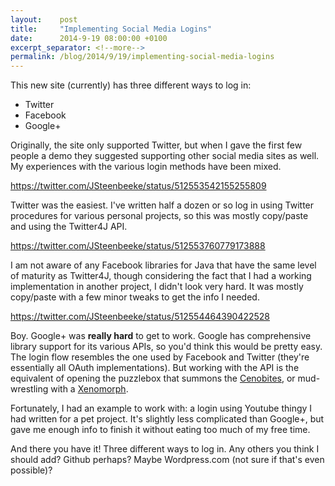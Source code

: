 ```yaml
---
layout:    post
title:     "Implementing Social Media Logins"
date:      2014-9-19 08:00:00 +0100
excerpt_separator: <!--more-->
permalink: /blog/2014/9/19/implementing-social-media-logins
---
```


This new site (currently) has three different ways to log in:

* Twitter
* Facebook
* Google+


Originally, the site only supported Twitter, but when I gave the first few people a demo they suggested supporting other social media sites as well. My experiences with the various login methods have been mixed.

<!--more-->
https://twitter.com/JSteenbeeke/status/512553542155255809

Twitter was the easiest. I've written half a dozen or so log in using Twitter procedures for various personal projects, so this was mostly copy/paste and using the Twitter4J API.

https://twitter.com/JSteenbeeke/status/512553760779173888

I am not aware of any Facebook libraries for Java that have the same level of maturity as Twitter4J, though considering the fact that I had a working implementation in another project, I didn't look very hard. It was mostly copy/paste with a few minor tweaks to get the info I needed.

https://twitter.com/JSteenbeeke/status/512554464390422528

Boy. Google+ was **really hard** to get to work. Google has comprehensive library support for its various APIs, so you'd think this would be pretty easy. The login flow resembles the one used by Facebook and Twitter (they're essentially all OAuth implementations). But working with the API is the equivalent of opening the puzzlebox that summons the [Cenobites](http://en.wikipedia.org/wiki/Cenobite_%28Hellraiser%29), or mud-wrestling with a [Xenomorph](http://en.wikipedia.org/wiki/Alien_%28creature_in_Alien_franchise%29).

Fortunately, I had an example to work with: a login using Youtube thingy I had written for a pet project. It's slightly less complicated than Google+, but gave me enough info to finish it without eating too much of my free time.

And there you have it! Three different ways to log in. Any others you think I should add? Github perhaps? Maybe Wordpress.com (not sure if that's even possible)?